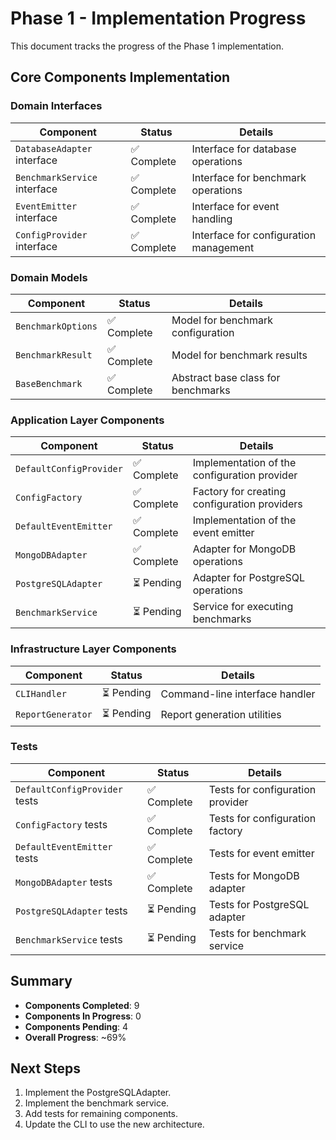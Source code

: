 # Phase 1 - Implementation Progress

This document tracks the progress of the Phase 1 implementation.

## Core Components Implementation

### Domain Interfaces

| Component | Status | Details |
|-----------|--------|---------|
| `DatabaseAdapter` interface | ✅ Complete | Interface for database operations |
| `BenchmarkService` interface | ✅ Complete | Interface for benchmark operations |
| `EventEmitter` interface | ✅ Complete | Interface for event handling |
| `ConfigProvider` interface | ✅ Complete | Interface for configuration management |

### Domain Models

| Component | Status | Details |
|-----------|--------|---------|
| `BenchmarkOptions` | ✅ Complete | Model for benchmark configuration |
| `BenchmarkResult` | ✅ Complete | Model for benchmark results |
| `BaseBenchmark` | ✅ Complete | Abstract base class for benchmarks |

### Application Layer Components

| Component | Status | Details |
|-----------|--------|---------|
| `DefaultConfigProvider` | ✅ Complete | Implementation of the configuration provider |
| `ConfigFactory` | ✅ Complete | Factory for creating configuration providers |
| `DefaultEventEmitter` | ✅ Complete | Implementation of the event emitter |
| `MongoDBAdapter` | ✅ Complete | Adapter for MongoDB operations |
| `PostgreSQLAdapter` | ⏳ Pending | Adapter for PostgreSQL operations |
| `BenchmarkService` | ⏳ Pending | Service for executing benchmarks |

### Infrastructure Layer Components

| Component | Status | Details |
|-----------|--------|---------|
| `CLIHandler` | ⏳ Pending | Command-line interface handler |
| `ReportGenerator` | ⏳ Pending | Report generation utilities |

### Tests

| Component | Status | Details |
|-----------|--------|---------|
| `DefaultConfigProvider` tests | ✅ Complete | Tests for configuration provider |
| `ConfigFactory` tests | ✅ Complete | Tests for configuration factory |
| `DefaultEventEmitter` tests | ✅ Complete | Tests for event emitter |
| `MongoDBAdapter` tests | ✅ Complete | Tests for MongoDB adapter |
| `PostgreSQLAdapter` tests | ⏳ Pending | Tests for PostgreSQL adapter |
| `BenchmarkService` tests | ⏳ Pending | Tests for benchmark service |

## Summary

- **Components Completed**: 9
- **Components In Progress**: 0
- **Components Pending**: 4
- **Overall Progress**: ~69%

## Next Steps

1. Implement the PostgreSQLAdapter.
2. Implement the benchmark service.
3. Add tests for remaining components.
4. Update the CLI to use the new architecture. 